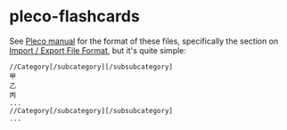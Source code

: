 # pleco-flashcards

See [Pleco manual](https://iphone.pleco.com/manual/30200/) for the format
of these files, specifically the section on
[Import / Export File Format](https://iphone.pleco.com/manual/30200/flash.html#importexportfileformat), but it's quite simple:

```
//Category[/subcategory][/subsubcategory]
甲
乙
丙
...
//Category[/subcategory][/subsubcategory]
...
```


